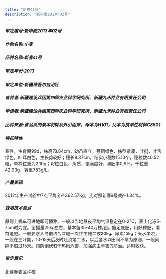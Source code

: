 ```yaml
---
title: "新春41号"
description: "新审麦2013年02号"
---
```

##### 审定编号:新审麦2013年02号

##### 作物名称:小麦

##### 品种名称:新春41号

##### 审定年份:2013

##### 审定单位:新疆维吾尔自治区

##### 育种者:新疆建设兵团第四师农业科学研究所、新疆九禾种业有限责任公司

##### 申请者:新疆建设兵团第四师农业科学研究所、新疆九禾种业有限责任公司

##### 品种来源:该品系的亲本材料系外引而来，母本为H101，父本为抗旱性材料C8501

##### 特征特性
春性，生育期99d，株高78.84cm，幼苗直立，芽鞘绿色，株型紧凑，叶挺，叶舌绿色，叶耳白色，生长势较好；穗长8.37cm，结实小穗数15.10个，穗粒数40.52粒，单株粒重为2.10g；籽粒白色、角质，饱满度好，黑胚率0.9%，千粒重42.93g，容重783g/L。

##### 产量表现
2012年生产试验中7点平均亩产362.57Kg，比对照新春6号减产1.34%。

##### 栽培技术要点
原则上机车可进地即可播种，一般以当地昼夜平均气温稳定在0-2℃，表土化冻5-7cm时为宜。亩播量25kg左右，基本苗35-40万株/亩。施足底肥，用好种肥，看苗追肥。一般要求入冬前结合深翻一次性亩施二铵20kg、尿素15kg；头水早浇，一般在三叶期，10-15天后及时赶浇第二水，以后各水以田间不旱为原则，一般间隔不超过15天。预防倒伏和干热风危害，加强病虫草害的防治。适时收获。

##### 审定意见
北疆春麦区种植
